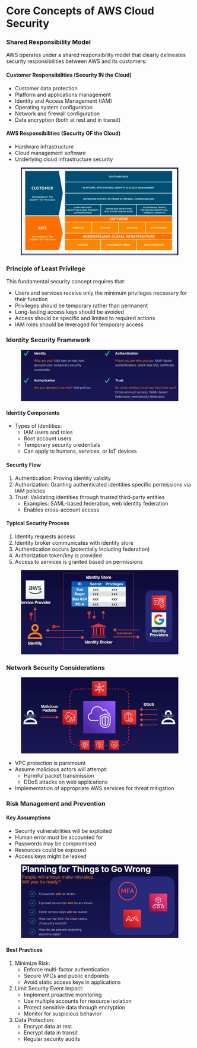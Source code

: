 # Core Concepts of AWS Cloud Security

### Shared Responsibility Model

AWS operates under a shared responsibility model that clearly delineates security responsibilities between AWS and its customers:

#### Customer Responsibilities (Security IN the Cloud)

* Customer data protection
* Platform and applications management
* Identity and Access Management (IAM)
* Operating system configuration
* Network and firewall configuration
* Data encryption (both at rest and in transit)

#### AWS Responsibilities (Security OF the Cloud)

* Hardware infrastructure
* Cloud management software
* Underlying cloud infrastructure security

<figure><img src="../../../.gitbook/assets/image (12).png" alt=""><figcaption></figcaption></figure>

### Principle of Least Privilege

This fundamental security concept requires that:

* Users and services receive only the minimum privileges necessary for their function
* Privileges should be temporary rather than permanent
* Long-lasting access keys should be avoided
* Access should be specific and limited to required actions
* IAM roles should be leveraged for temporary access

### Identity Security Framework

<figure><img src="../../../.gitbook/assets/image (13).png" alt=""><figcaption></figcaption></figure>

#### Identity Components

* Types of Identities:
  * IAM users and roles
  * Root account users
  * Temporary security credentials
  * Can apply to humans, services, or IoT devices

#### Security Flow

1. Authentication: Proving identity validity
2. Authorization: Granting authenticated identities specific permissions via IAM policies
3. Trust: Validating identities through trusted third-party entities
   * Examples: SAML-based federation, web identity federation
   * Enables cross-account access

#### Typical Security Process

1. Identity requests access
2. Identity broker communicates with identity store
3. Authentication occurs (potentially including federation)
4. Authorization token/key is provided
5. Access to services is granted based on permissions

<figure><img src="../../../.gitbook/assets/image (14).png" alt=""><figcaption></figcaption></figure>

### Network Security Considerations

<figure><img src="../../../.gitbook/assets/image (15).png" alt=""><figcaption></figcaption></figure>

* VPC protection is paramount
* Assume malicious actors will attempt:
  * Harmful packet transmission
  * DDoS attacks on web applications
* Implementation of appropriate AWS services for threat mitigation

### Risk Management and Prevention

#### Key Assumptions

* Security vulnerabilities will be exploited
* Human error must be accounted for
* Passwords may be compromised
* Resources could be exposed
* Access keys might be leaked

<figure><img src="../../../.gitbook/assets/image (16).png" alt=""><figcaption></figcaption></figure>

#### Best Practices

1. Minimize Risk:
   * Enforce multi-factor authentication
   * Secure VPCs and public endpoints
   * Avoid static access keys in applications
2. Limit Security Event Impact:
   * Implement proactive monitoring
   * Use multiple accounts for resource isolation
   * Protect sensitive data through encryption
   * Monitor for suspicious behavior
3. Data Protection:
   * Encrypt data at rest
   * Encrypt data in transit
   * Regular security audits
